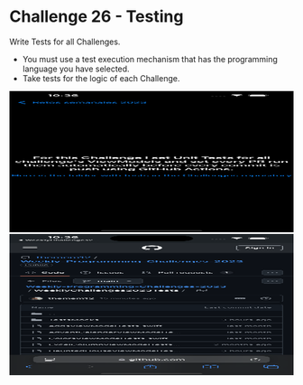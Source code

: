 # Challenge 26 - Testing

Write Tests for all Challenges.
  
- You must use a test execution mechanism that has the programming language you have selected.
- Take tests for the logic of each Challenge.

<img src="/ChallengesImages/Challenge%2026_1.png" width="600" height="250">
<img src="/ChallengesImages/Challenge%2026_2.png" width="600" height="250">
